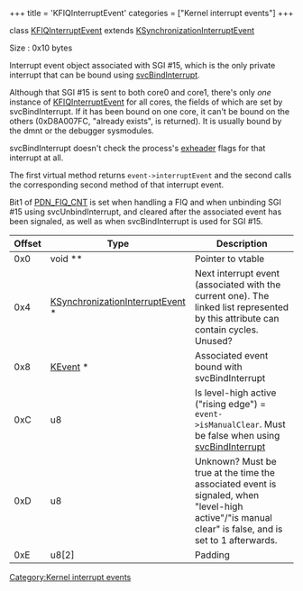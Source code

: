 +++
title = 'KFIQInterruptEvent'
categories = ["Kernel interrupt events"]
+++

class [KFIQInterruptEvent](KFIQInterruptEvent "wikilink") extends
[KSynchronizationInterruptEvent](KSynchronizationInterruptEvent "wikilink")

Size : 0x10 bytes

Interrupt event object associated with SGI \#15, which is the only
private interrupt that can be bound using
[svcBindInterrupt](SVC "wikilink").

Although that SGI \#15 is sent to both core0 and core1, there's only
*one* instance of [KFIQInterruptEvent](KFIQInterruptEvent "wikilink")
for all cores, the fields of which are set by svcBindInterrupt. If it
has been bound on one core, it can't be bound on the others (0xD8A007FC,
"already exists", is returned). It is usually bound by the dmnt or the
debugger sysmodules.

svcBindInterrupt doesn't check the process's
[exheader](NCCH/Extended_Header "wikilink") flags for that interrupt at
all.

The first virtual method returns `event->interruptEvent` and the second
calls the corresponding second method of that interrupt event.

Bit1 of [PDN_FIQ_CNT](PDN_Registers#PDN_FIQ_CNT "wikilink") is set when
handling a FIQ and when unbinding SGI \#15 using svcUnbindInterrupt, and
cleared after the associated event has been signaled, as well as when
svcBindInterrupt is used for SGI \#15.

| Offset | Type                                                                           | Description                                                                                                                                          |
|--------|--------------------------------------------------------------------------------|------------------------------------------------------------------------------------------------------------------------------------------------------|
| 0x0    | void \*\*                                                                      | Pointer to vtable                                                                                                                                    |
| 0x4    | [KSynchronizationInterruptEvent](KSynchronizationInterruptEvent "wikilink") \* | Next interrupt event (associated with the current one). The linked list represented by this attribute can contain cycles. Unused?                    |
| 0x8    | [KEvent](KEvent "wikilink") \*                                                 | Associated event bound with svcBindInterrupt                                                                                                         |
| 0xC    | u8                                                                             | Is level-high active ("rising edge") = `event->isManualClear`. Must be false when using [svcBindInterrupt](SVC "wikilink")                           |
| 0xD    | u8                                                                             | Unknown? Must be true at the time the associated event is signaled, when "level-high active"/"is manual clear" is false, and is set to 1 afterwards. |
| 0xE    | u8\[2\]                                                                        | Padding                                                                                                                                              |

[Category:Kernel interrupt
events](Category:Kernel_interrupt_events "wikilink")
